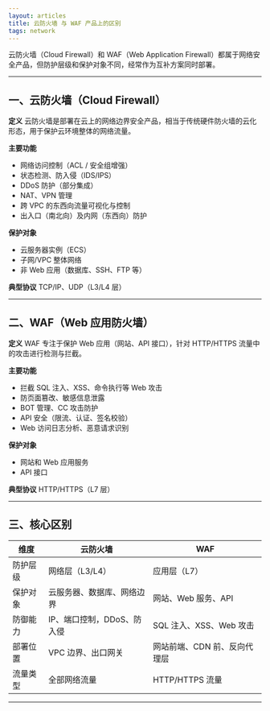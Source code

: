 ```yaml
---
layout: articles
title: 云防火墙 与 WAF 产品上的区别
tags: network
---
```


云防火墙（Cloud Firewall）和 WAF（Web Application Firewall）都属于网络安全产品，但防护层级和保护对象不同，经常作为互补方案同时部署。

---

## 一、云防火墙（Cloud Firewall）

**定义**
云防火墙是部署在云上的网络边界安全产品，相当于传统硬件防火墙的云化形态，用于保护云环境整体的网络流量。

**主要功能**

* 网络访问控制（ACL / 安全组增强）
* 状态检测、防入侵（IDS/IPS）
* DDoS 防护（部分集成）
* NAT、VPN 管理
* 跨 VPC 的东西向流量可视化与控制
* 出入口（南北向）及内网（东西向）防护

**保护对象**

* 云服务器实例（ECS）
* 子网/VPC 整体网络
* 非 Web 应用（数据库、SSH、FTP 等）

**典型协议**
TCP/IP、UDP（L3/L4 层）

---

## 二、WAF（Web 应用防火墙）

**定义**
WAF 专注于保护 Web 应用（网站、API 接口），针对 HTTP/HTTPS 流量中的攻击进行检测与拦截。

**主要功能**

* 拦截 SQL 注入、XSS、命令执行等 Web 攻击
* 防页面篡改、敏感信息泄露
* BOT 管理、CC 攻击防护
* API 安全（限流、认证、签名校验）
* Web 访问日志分析、恶意请求识别

**保护对象**

* 网站和 Web 应用服务
* API 接口

**典型协议**
HTTP/HTTPS（L7 层）

---

## 三、核心区别

| 维度   | 云防火墙             | WAF               |
| ---- | ---------------- | ----------------- |
| 防护层级 | 网络层（L3/L4）       | 应用层（L7）           |
| 保护对象 | 云服务器、数据库、网络边界    | 网站、Web 服务、API     |
| 防御能力 | IP、端口控制，DDoS、防入侵 | SQL 注入、XSS、Web 攻击 |
| 部署位置 | VPC 边界、出口网关      | 网站前端、CDN 前、反向代理层  |
| 流量类型 | 全部网络流量           | HTTP/HTTPS 流量     |

---